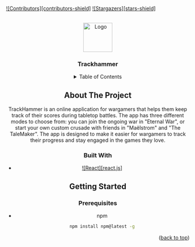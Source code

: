 <a name="readme-top"></a>

[![Contributors][contributors-shield]][contributors-url]
[![Stargazers][stars-shield]][stars-url]


<!-- PROJECT LOGO -->
<br />
<div align="center">
    <img src="https://user-images.githubusercontent.com/62343240/217802601-b3557c80-52d7-49f4-b859-4eaf26619e4a.png" alt="Logo" width="80" height="80">

<h3 align="center">Trackhammer</h3>

<!-- TABLE OF CONTENTS -->
<details>
  <summary>Table of Contents</summary>
  <ol>
    <li>
      <a href="#about-the-project">About The Project</a>
      <ul>
        <li><a href="#built-with">Built With</a></li>
      </ul>
    </li>
    <li>
      <a href="#getting-started">Getting Started</a>
      <ul>
        <li><a href="#prerequisites">Prerequisites</a></li>
      </ul>
    </li>
  </ol>
</details>

<!-- ABOUT THE PROJECT -->

## About The Project

<p align="center">
    <p>
    TrackHammer is an online application for wargamers that helps them keep track of their scores during tabletop battles. The app has three different modes to choose from: you can join the ongoing war in "Eternal War", or start your own custom crusade with friends in "Maëlstrom" and "The TaleMaker". The app is designed to make it easier for wargamers to track their progress and stay engaged in the games they love.
    </p>
</p>

### Built With

- [![React][react.js]][react-url]


<!-- GETTING STARTED -->

## Getting Started

### Prerequisites

- npm
  ```sh
  npm install npm@latest -g
  ```

<p align="right">(<a href="#readme-top">back to top</a>)</p>

[contributors-url]: https://github.com/mrccniv/Trackhammer/graphs/contributors
[stars-url]: https://github.com/mrccniv/Trackhamme/stargazers
[react-url]: https://reactjs.org/